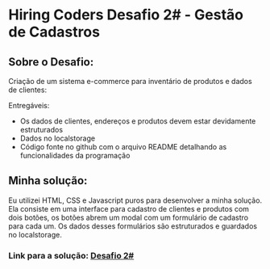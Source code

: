 # Hiring Coders Desafio 2# - Gestão de Cadastros

## Sobre o Desafio:
Criação de um sistema e-commerce para inventário de produtos e dados de clientes:

Entregáveis:

- Os dados de clientes, endereços e produtos devem estar devidamente estruturados
- Dados no localstorage
- Código fonte no github com o arquivo README detalhando as funcionalidades da programação

## Minha solução:
Eu utilizei HTML, CSS e Javascript puros para desenvolver a minha solução.
Ela consiste em uma interface para cadastro de clientes e produtos com dois botões, os botões abrem um modal com um formulário de cadastro para cada um.
Os dados desses formulários são estruturados e guardados no localstorage.

### Link para a solução: [Desafio 2#](https://desafio2-hiring-coders.netlify.app/)
